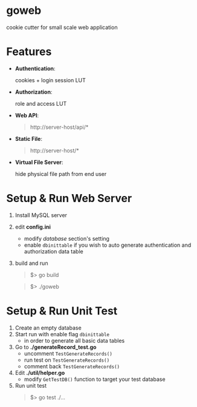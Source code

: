 # goweb
cookie cutter for small scale web application

# Features
- **Authentication**: 
   
    cookies + login session LUT
- **Authorization**: 

    role and access LUT
- **Web API**:  
    > http://server-host/api/*
- **Static File**: 
    > http://server-host/*
- **Virtual File Server**: 

    hide physical file path from end user

# Setup & Run Web Server
1. Install MySQL server
2. edit **config.ini**
    * modify _database_ section's setting
    * enable `dbinittable` if you wish to auto generate authentication and authorization data table
3. build and run
    > $> go build

    > $> ./goweb

# Setup & Run Unit Test
1. Create an empty database
2. Start run with enable flag `dbinittable`
    * in order to generate all basic data tables
3. Go to **./generateRecord_test.go**
    * uncomment `TestGenerateRecords()`
    * run test on `TestGenerateRecords()`
    * comment back `TestGenerateRecords()`
1. Edit **./util/helper.go**
    * modify `GetTestDB()` function to target your test database
2. Run unit test
    > $> go test ./...